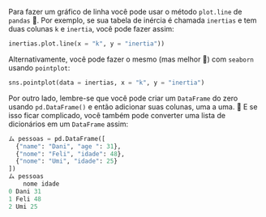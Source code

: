 Para fazer um gráfico de linha você pode usar o método `plot.line` de `pandas` :panda_face:. Por exemplo, se sua tabela de inércia é chamada `inertias` e tem duas colunas `k` e `inertia`, você pode fazer assim:

```python
inertias.plot.line(x = "k", y = "inertia"))
```

Alternativamente, você pode fazer o mesmo (mas melhor :star2:) com `seaborn` usando `pointplot`:

```python
sns.pointplot(data = inertias, x = "k", y = "inertia")
```

Por outro lado, lembre-se que você pode criar um `DataFrame` do zero usando `pd.DataFrame()` e então adicionar suas colunas, uma a uma. :arrows_counterclockwise: E se isso ficar complicado, você também pode converter uma lista de dicionários em um `DataFrame` assim:

```python
ム pessoas = pd.DataFrame([
  {"name": "Dani", "age ": 31},
  {"nome": "Feli", "idade": 48},
  {"nome": "Umi", "idade": 25}
])
ム pessoas
	nome idade
0 Dani 31
1 Feli 48
2 Umi 25
```
